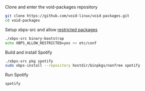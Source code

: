 Clone and enter the void-packages repository
```bash
git clone https://github.com/void-linux/void-packages.git
cd void-packages
```

Setup xbps-src and allow [restricted packages](https://docs.voidlinux.org/xbps/repositories/restricted.html#restricted-packages)
```bash
./xbps-src binary-bootstrap
echo XBPS_ALLOW_RESTRICTED=yes >> etc/conf
```

Build and install Spotify
```bash
./xbps-src pkg spotify
sudo xbps-install --repository hostdir/binpkgs/nonfree spotify
```

Run Spotify
```bash
spotify
```
